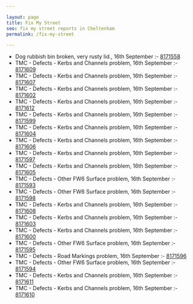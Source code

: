 ```yaml
---

layout: page
title: Fix My Street
seo: fix my street reports in Cheltenham
permalink: /fix-my-street

---
```


<!-- fix_marker starts -->

- Dog rubbish bin broken, very rusty lid., 16th September :- [8171558](https://www.fixmystreet.com/report/8171558)
- TMC - Defects - Kerbs and Channels problem, 16th September :- [8171609](https://www.fixmystreet.com/report/8171609)
- TMC - Defects - Kerbs and Channels problem, 16th September :- [8171607](https://www.fixmystreet.com/report/8171607)
- TMC - Defects - Kerbs and Channels problem, 16th September :- [8171602](https://www.fixmystreet.com/report/8171602)
- TMC - Defects - Kerbs and Channels problem, 16th September :- [8171612](https://www.fixmystreet.com/report/8171612)
- TMC - Defects - Kerbs and Channels problem, 16th September :- [8171599](https://www.fixmystreet.com/report/8171599)
- TMC - Defects - Kerbs and Channels problem, 16th September :- [8171604](https://www.fixmystreet.com/report/8171604)
- TMC - Defects - Kerbs and Channels problem, 16th September :- [8171606](https://www.fixmystreet.com/report/8171606)
- TMC - Defects - Kerbs and Channels problem, 16th September :- [8171597](https://www.fixmystreet.com/report/8171597)
- TMC - Defects - Kerbs and Channels problem, 16th September :- [8171605](https://www.fixmystreet.com/report/8171605)
- TMC - Defects - Other FW6  Surface problem, 16th September :- [8171593](https://www.fixmystreet.com/report/8171593)
- TMC - Defects - Other FW6  Surface problem, 16th September :- [8171598](https://www.fixmystreet.com/report/8171598)
- TMC - Defects - Kerbs and Channels problem, 16th September :- [8171608](https://www.fixmystreet.com/report/8171608)
- TMC - Defects - Kerbs and Channels problem, 16th September :- [8171603](https://www.fixmystreet.com/report/8171603)
- TMC - Defects - Kerbs and Channels problem, 16th September :- [8171600](https://www.fixmystreet.com/report/8171600)
- TMC - Defects - Other FW6  Surface problem, 16th September :- [8171595](https://www.fixmystreet.com/report/8171595)
- TMC - Defects - Road Markings problem, 16th September :- [8171596](https://www.fixmystreet.com/report/8171596)
- TMC - Defects - Other FW6  Surface problem, 16th September :- [8171594](https://www.fixmystreet.com/report/8171594)
- TMC - Defects - Kerbs and Channels problem, 16th September :- [8171611](https://www.fixmystreet.com/report/8171611)
- TMC - Defects - Kerbs and Channels problem, 16th September :- [8171610](https://www.fixmystreet.com/report/8171610)

<!-- fix_marker ends -->